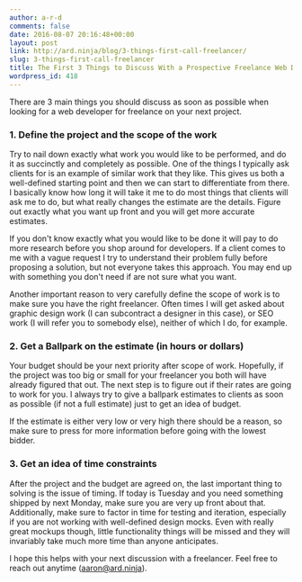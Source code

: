 ```yaml
---
author: a-r-d
comments: false
date: 2016-08-07 20:16:48+00:00
layout: post
link: http://ard.ninja/blog/3-things-first-call-freelancer/
slug: 3-things-first-call-freelancer
title: The First 3 Things to Discuss With a Prospective Freelance Web Developer
wordpress_id: 418
---
```


There are 3 main things you should discuss as soon as possible when looking for a web developer for freelance on your next project.


### 1. Define the project and the scope of the work


Try to nail down exactly what work you would like to be performed, and do it as succinctly and completely as possible. One of the things I typically ask clients for is an example of similar work that they like. This gives us both a well-defined starting point and then we can start to differentiate from there. I basically know how long it will take it me to do most things that clients will ask me to do, but what really changes the estimate are the details. Figure out exactly what you want up front and you will get more accurate estimates.

If you don't know exactly what you would like to be done it will pay to do more research before you shop around for developers. If a client comes to me with a vague request I try to understand their problem fully before proposing a solution, but not everyone takes this approach. You may end up with something you don't need if are not sure what you want.

Another important reason to very carefully define the scope of work is to make sure you have the right freelancer. Often times I will get asked about graphic design work (I can subcontract a designer in this case), or SEO work (I will refer you to somebody else), neither of which I do, for example.


### 2. Get a Ballpark on the estimate (in hours or dollars)


Your budget should be your next priority after scope of work. Hopefully, if the project was too big or small for your freelancer you both will have already figured that out. The next step is to figure out if their rates are going to work for you. I always try to give a ballpark estimates to clients as soon as possible (if not a full estimate) just to get an idea of budget.

If the estimate is either very low or very high there should be a reason, so make sure to press for more information before going with the lowest bidder.


### 3. Get an idea of time constraints


After the project and the budget are agreed on, the last important thing to solving is the issue of timing. If today is Tuesday and you need something shipped by next Monday, make sure you are very up front about that. Additionally, make sure to factor in time for testing and iteration, especially if you are not working with well-defined design mocks. Even with really great mockups though, little functionality things will be missed and they will invariably take much more time than anyone anticipates.



I hope this helps with your next discussion with a freelancer. Feel free to reach out anytime (aaron@ard.ninja).
